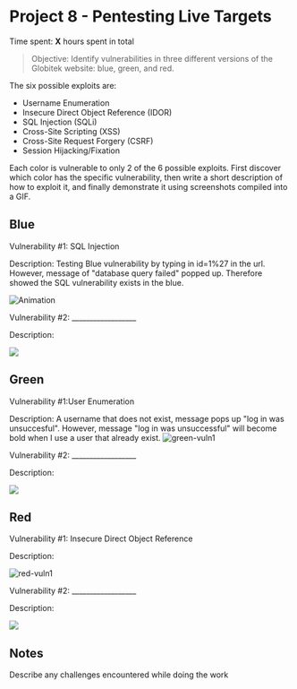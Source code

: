 # Project 8 - Pentesting Live Targets

Time spent: **X** hours spent in total

> Objective: Identify vulnerabilities in three different versions of the Globitek website: blue, green, and red.

The six possible exploits are:

* Username Enumeration
* Insecure Direct Object Reference (IDOR)
* SQL Injection (SQLi)
* Cross-Site Scripting (XSS)
* Cross-Site Request Forgery (CSRF)
* Session Hijacking/Fixation

Each color is vulnerable to only 2 of the 6 possible exploits. First discover which color has the specific vulnerability, then write a short description of how to exploit it, and finally demonstrate it using screenshots compiled into a GIF.

## Blue

Vulnerability #1: SQL Injection

Description: Testing Blue vulnerability by typing in id=1%27 in the url. However, message of "database query failed" popped up. Therefore showed the SQL vulnerability exists in the blue.

![Animation](https://user-images.githubusercontent.com/89667680/140221356-a1eaa62f-a139-484a-b1cb-ac802095a6df.gif)

Vulnerability #2: __________________

Description:

<img src="blue-vuln2.gif">

## Green

Vulnerability #1:User Enumeration

Description: A username that does not exist, message pops up "log in was unsuccesful". However, message "log in was unsuccessful" will become bold when I use a user that already exist. 
![green-vuln1](https://user-images.githubusercontent.com/89667680/140232383-1fe3eacc-fa2f-4c67-ba30-3d2b6cbdc202.gif)

Vulnerability #2: __________________

Description:

<img src="green-vuln2.gif">


## Red

Vulnerability #1: Insecure Direct Object Reference

Description: 

![red-vuln1](https://user-images.githubusercontent.com/89667680/140252764-17603b01-ed88-4de7-ba67-6a14900ab741.gif)


Vulnerability #2: __________________

Description:

<img src="red-vuln2.gif">


## Notes

Describe any challenges encountered while doing the work

